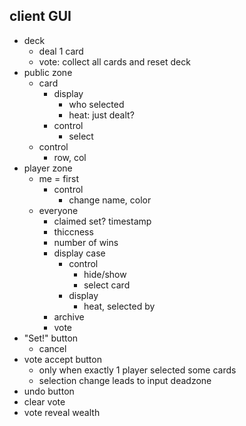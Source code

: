 ## client GUI
- deck
  - deal 1 card
  - vote: collect all cards and reset deck
- public zone
  - card
    - display
      - who selected
      - heat: just dealt?
    - control
      - select
  - control
    - row, col
- player zone
  - me = first
    - control
      - change name, color
  - everyone
    - claimed set? timestamp
    - thiccness
    - number of wins
    - display case
      - control
        - hide/show
        - select card
      - display
        - heat, selected by
    - archive
    - vote
- "Set!" button
  - cancel
- vote accept button
  - only when exactly 1 player selected some cards
  - selection change leads to input deadzone
- undo button
- clear vote
- vote reveal wealth
